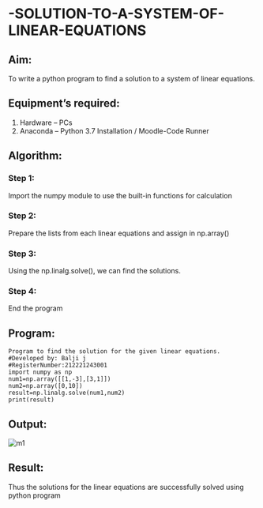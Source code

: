 # -SOLUTION-TO-A-SYSTEM-OF-LINEAR-EQUATIONS
## Aim:
To write a python program to find a solution to a system of linear equations.
## Equipment’s required:
1. 	Hardware – PCs
2. 	Anaconda – Python 3.7 Installation / Moodle-Code Runner
## Algorithm:
### Step 1: 
Import the numpy module to use the built-in functions for calculation
### Step 2: 
Prepare the lists from each linear equations and assign in np.array()
### Step 3: 
Using the np.linalg.solve(), we can find the solutions.
### Step 4: 
End the program
## Program:
```
Program to find the solution for the given linear equations.
#Developed by: Balji j 
#RegisterNumber:212221243001
import numpy as np
num1=np.array([[1,-3],[3,1]])
num2=np.array([0,10])
result=np.linalg.solve(num1,num2)
print(result) 
```
## Output:
![m1](https://github.com/Balaji-jj/-SOLUTION-TO-A-SYSTEM-OF-LINEAR-EQUATIONS/assets/142155013/db63da05-6717-438c-8b34-5fad16b141e9)


## Result: 
Thus the solutions for the linear equations are successfully solved using python program

